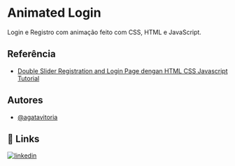 
# Animated Login

Login e Registro com animação feito com CSS, HTML e JavaScript.


## Referência

 - [Double Slider Registration and Login Page dengan HTML CSS Javascript Tutorial](https://www.youtube.com/watch?v=cREkblx1Aus&list=LL&index=1)


## Autores

- [@agatavitoria](https://github.com/agatavitoria)


## 🔗 Links
[![linkedin](https://img.shields.io/badge/linkedin-0A66C2?style=for-the-badge&logo=linkedin&logoColor=white)](https://www.linkedin.com/in/agata-vitoria-b1643618a)
